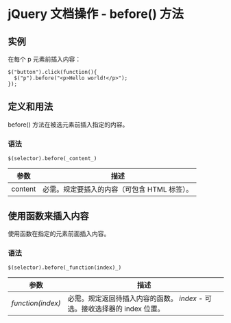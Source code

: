 # jQuery 文档操作 - before() 方法



## 实例

在每个 p 元素前插入内容：

```
$("button").click(function(){
  $("p").before("<p>Hello world!</p>");
});

```

## 定义和用法

before() 方法在被选元素前插入指定的内容。

### 语法

```
$(selector).before(_content_)
```

| 参数 | 描述 |
| --- | --- |
| content | 必需。规定要插入的内容（可包含 HTML 标签）。 |

## 使用函数来插入内容

使用函数在指定的元素前面插入内容。

### 语法

```
$(selector).before(_function(index)_)
```

| 参数 | 描述 |
| --- | --- |
| _function(index)_ | 必需。规定返回待插入内容的函数。   _index_ - 可选。接收选择器的 index 位置。 |
